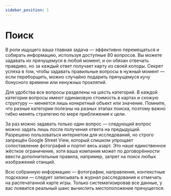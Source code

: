 ```yaml
---
sidebar_position: 1
---
```

# Поиск

В роли ищущего ваша главная задача — эффективно перемещаться и собирать информацию, используя доступные 80 вопросов. Вы можете задавать их прячущемуся в любой момент, и он обязан отвечать правдиво, но за каждый ответ получает карту из своей колоды. Секрет успеха в том, чтобы задавать правильные вопросы в нужный момент — если переборщить, можно случайно подарить прячущемуся кучу бонусного времени или ненужных проклятий.

Для удобства все вопросы разделены на шесть категорий. В каждой категории вопросы имеют одинаковую стоимость в картах и схожую структуру — меняется лишь конкретный объект или значение. Помните, что разные категории полезны на разных этапах поиска, поэтому важно гибко менять стратегию по мере приближения к цели.

За раз можно задавать только один вопрос — следующий вопрос можно задать лишь после получения ответа на предыдущий. Разрешено пользоваться интернетом для исследований, но строго запрещён Google Street View, который слишком упрощает сопоставление фотографий и портит весь азарт. Это наше единственное жёсткое ограничение, хотя ваша компания может по договорённости ввести дополнительные правила, например, запрет на поиск любых изображений станций.

Всю собранную информацию — фотографии, направления, контекстные подсказки — следует записывать в журнал расследования и отмечать на распечатанной карте игры. Только систематизировав все данные, у вас появится реальный шанс вычислить местоположение прячущегося.
